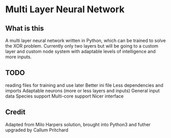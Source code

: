 # Multi Layer Neural Network
## What is this
A multi layer neural network written in Python, which can be trained to solve the XOR problem.
Currently only two layers but will be going to a custom layer and custom node system with
adaptable levels of intelligence and more inputs.

## TODO
reading files for training and use later
Better ini file
Less dependencies and imports
Adaptable neurons (more or less layers and inputs)
General input data
Species support
Multi-core support
Nicer interface

## Credit
Adapted from Milo Harpers solution, brought into Python3 and futher upgraded by Callum Pritchard
